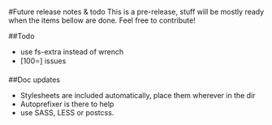 #Future release notes & todo
This is a pre-release, stuff will be mostly ready when the items bellow are done. Feel free to contribute!

##Todo
- use fs-extra instead of wrench
- [100⭐️] issues

##Doc updates
- Stylesheets are included automatically, place them wherever in the dir
- Autoprefixer is there to help
- use SASS, LESS or postcss.